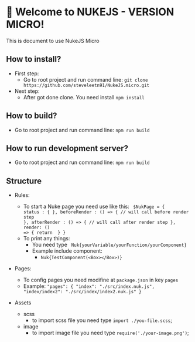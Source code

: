 # 🚀 Welcome to NUKEJS - VERSION MICRO!

This is document to use NukeJS Micro

## How to install? 

- First step: 
    - Go to root project and run command line: `git clone https://github.com/steveleetn91/NukeJS.micro.git`
- Next step:    
    - After got done clone. You need install `npm install`

## How to build? 
- Go to root project and run command line: `npm run build`
## How to run development server? 
- Go to root project and run command line: `npm run build`
## Structure 

- Rules:
    - To start a Nuke page you need use like this:
        <code>
            $NukPage = {
                status : {
                },
                beforeRender : () => {
                    // will call before render step 
                },
                afterRender : () => {
                    // will call after render step 
                },
                render: () => {
                    return <NukApp></NukApp>
                } 
            }
        </code>
    - To print any things:
        - You need type ` Nuk{yourVariable/yourFunction/yourComponent}`
        - Example include component:
            - ` Nuk{TestComponent(<Box></Box>)} `

- Pages:
    - To config pages you need modifine at `package.json` in key `pages` 
    - Example:
        `"pages": {
            "index": "./src/index.nuk.js",
            "index/index2": "./src/index/index2.nuk.js"
        }` 

- Assets
    - scss 
        - to import scss file you need type `import ./you-file.scss`;
    - image 
        - to import image file you need type `require('./your-image.png')`;


